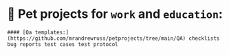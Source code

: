 # 🐶 **Pet projects** for `work` and `education`:

`#### [Qa templates:](https://github.com/mrandrewruss/petprojects/tree/main/QA)
  checklists
  bug reports
  test cases
  test protocol`
